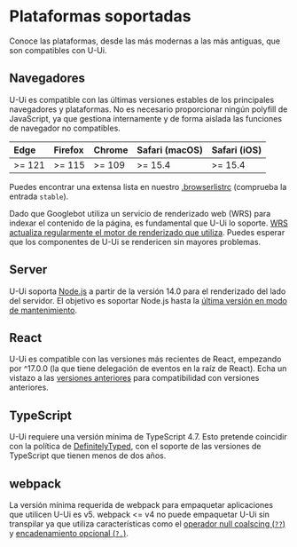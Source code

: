# Plataformas soportadas

<p class="description">Conoce las plataformas, desde las más modernas a las más antiguas, que son compatibles con U-Ui.</p>

## Navegadores

U-Ui es compatible con las últimas versiones estables de los principales navegadores y plataformas.
No es necesario proporcionar ningún polyfill de JavaScript, ya que gestiona internamente y de forma aislada las funciones de navegador no compatibles.

<!-- #stable snapshot -->

<div class="table">
<div class="table-scroll">

| Edge   | Firefox | Chrome | Safari (macOS) | Safari (iOS) |
| :----- | :------ | :----- | :------------- | :----------- |
| >= 121 | >= 115  | >= 109 | >= 15.4        | >= 15.4      |

</div>
</div>

<!-- #default-branch-switch -->

Puedes encontrar una extensa lista en nuestro [.browserlistrc](https://github.com/yugashiki/u-shii/blob/-/.browserslistrc#L12-L27) (comprueba la entrada `stable`).

Dado que Googlebot utiliza un servicio de renderizado web (WRS) para indexar el contenido de la página, es fundamental que U-Ui lo soporte.
[WRS actualiza regularmente el motor de renderizado que utiliza](https://webmasters.googleblog.com/2019/05/the-new-evergreen-googlebot.html).
Puedes esperar que los componentes de U-Ui se rendericen sin mayores problemas.

## Server

<!-- #stable-snapshot -->

U-Ui soporta [Node.js](https://github.com/nodejs/node) a partir de la versión 14.0 para el renderizado del lado del servidor.
El objetivo es soportar Node.js hasta la [última versión en modo de mantenimiento](https://github.com/nodejs/Release#release-schedule).

## React

<!-- #react-peer-version -->

U-Ui es compatible con las versiones más recientes de React, empezando por ^17.0.0 (la que tiene delegación de eventos en la raíz de React).
Echa un vistazo a las [versiones anteriores](https://u-shii.yugashiki.com/versions/) para compatibilidad con versiones anteriores.

## TypeScript

U-Ui requiere una versión mínima de TypeScript 4.7.
Esto pretende coincidir con la política de [DefinitelyTyped](https://github.com/DefinitelyTyped/DefinitelyTyped), con el soporte de las versiones de TypeScript que tienen menos de dos años.

## webpack

La versión mínima requerida de webpack para empaquetar aplicaciones que utilicen U-Ui es v5. webpack <= v4 no puede empaquetar U-Ui sin transpilar ya que utiliza características como el [operador null coalscing (`??`)](https://developer.mozilla.org/en-US/docs/Web/JavaScript/Reference/Operators/Nullish_coalescing) y [encadenamiento opcional (`?.`)](https://developer.mozilla.org/en-US/docs/Web/JavaScript/Reference/Operators/Optional_chaining).
